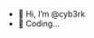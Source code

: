 - 👋 Hi, I’m @cyb3rk
- 💞️ Coding...


<!---
cyb3rk/cyb3rk is a ✨ special ✨ repository because its `README.md` (this file) appears on your GitHub profile.
You can click the Preview link to take a look at your changes.
--->
